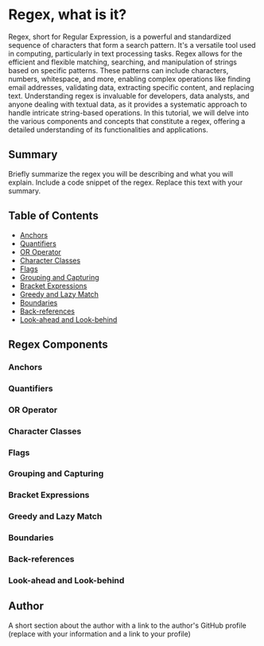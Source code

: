 # Regex, what is it?


Regex, short for Regular Expression, is a powerful and standardized sequence of characters that form a search pattern. It's a versatile tool used in computing, particularly in text processing tasks. Regex allows for the efficient and flexible matching, searching, and manipulation of strings based on specific patterns. These patterns can include characters, numbers, whitespace, and more, enabling complex operations like finding email addresses, validating data, extracting specific content, and replacing text. Understanding regex is invaluable for developers, data analysts, and anyone dealing with textual data, as it provides a systematic approach to handle intricate string-based operations. In this tutorial, we will delve into the various components and concepts that constitute a regex, offering a detailed understanding of its functionalities and applications.






## Summary

Briefly summarize the regex you will be describing and what you will explain. Include a code snippet of the regex. Replace this text with your summary.

## Table of Contents

- [Anchors](#anchors)
- [Quantifiers](#quantifiers)
- [OR Operator](#or-operator)
- [Character Classes](#character-classes)
- [Flags](#flags)
- [Grouping and Capturing](#grouping-and-capturing)
- [Bracket Expressions](#bracket-expressions)
- [Greedy and Lazy Match](#greedy-and-lazy-match)
- [Boundaries](#boundaries)
- [Back-references](#back-references)
- [Look-ahead and Look-behind](#look-ahead-and-look-behind)

## Regex Components

### Anchors

### Quantifiers

### OR Operator

### Character Classes

### Flags

### Grouping and Capturing

### Bracket Expressions

### Greedy and Lazy Match

### Boundaries

### Back-references

### Look-ahead and Look-behind

## Author

A short section about the author with a link to the author's GitHub profile (replace with your information and a link to your profile)
